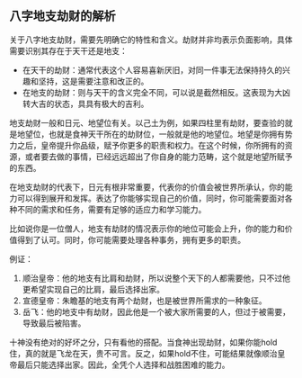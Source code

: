 ## 八字地支劫财的解析

关于八字地支劫财，需要先明确它的特性和含义。劫财并非均表示负面影响，具体需要识别其存在于天干还是地支：

- 在天干的劫财：通常代表这个人容易喜新厌旧，对同一件事无法保持持久的兴趣和坚持，这是需要注意和改正的。
- 在地支的劫财：则与天干的含义完全不同，可以说是截然相反。这表现为大凶转大吉的状态，具具有极大的吉利。

地支劫财一般和日元、地望位有关。以己土为例，如果四柱里有劫财，要查验的就是地望位，也就是食神天干所在的劫财位，一般就是他的地望位。地望是你拥有势力之后，皇帝提升你品级，赋予你更多的职责和权力。在这个时候，你所拥有的资源，或者要去做的事情，已经远远超出了你自身的能力范畴，这个就是地望所赋予的东西。

在地支劫财的代表下，日元有根非常重要，代表你的价值会被世界所承认，你的能力可以得到展开和发挥。表达了你能够实现自己的价值，同时，你可能需要面对各种不同的需求和任务，需要有足够的适应力和学习能力。

比如说你是一位僧人，地支有劫财的情况表示你的地位可能会上升，你的能力和价值得到了认可。同时，你可能需要处理各种事务，拥有更多的职责。

例证：

1. 顺治皇帝：他的地支有比肩和劫财，所以说整个天下的人都需要他，只不过他更希望实现自己的比肩，最后选择出家。
2. 宣德皇帝：朱瞻基的地支有两个劫财，也是被世界所需求的一种象征。
3. 岳飞：他的地支中有劫财，因此他是一个被大家所需要的人，但过于被需要，导致最后被陷害。

十神没有绝对的好坏之分，只有看他的搭配。当食神出现劫财，如果你能hold住，真的就是飞龙在天，贵不可言。反之，如果hold不住，可能结果就像顺治皇帝最后只能选择出家。因此，全凭个人选择和战胜困难的能力。